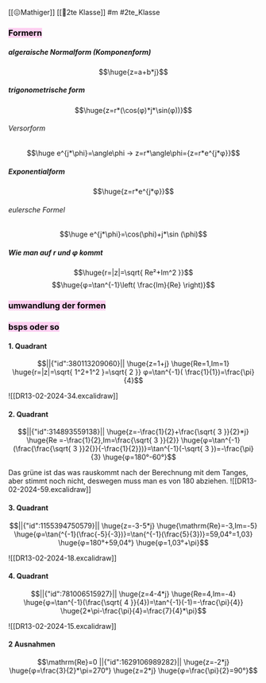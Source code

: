 [[😖Mathiger]] [[🥲2te Klasse]] #m #2te_Klasse 

### <mark style="background: #FFB8EBA6;">Formern</mark>
##### algeraische Normalform (Komponenform)
$$\huge{z=a+b*j}$$
##### trigonometrische form
$$\huge{z=r*(\cos(φ)*j*\sin(φ))}$$
###### Versorform
$$\huge e^{j*\phi}=\angle\phi → z=r*\angle\phi={z=r*e^{j*φ}}$$
##### Exponentialform
$$\huge{z=r*e^{j*φ}}$$
###### eulersche Formel 

$$\huge e^{j*\phi}=\cos(\phi)+j*\sin (\phi)$$


##### Wie man auf r und φ kommt
$$\huge{r=|z|=\sqrt{ Re²+Im^2 }}$$
$$\huge{φ=\tan^{-1}\left( \frac{Im}{Re} \right)}$$
### <mark style="background: #FFB8EBA6;">umwandlung der formen</mark>



### <mark style="background: #FFB8EBA6;">bsps oder so</mark>

#### 1. Quadrant
```math
||{"id":380113209060}||

\huge{z=1+j}
\huge{Re=1,Im=1}
\huge{r=|z|=\sqrt{ 1^2+1^2 }=\sqrt{ 2 }}
φ=\tan^{-1}(  \frac{1}{1})=\frac{\pi}{4}
```
![[DR13-02-2024-34.excalidraw]]
#### 2. Quadrant
```math
||{"id":314893559138}||

\huge{z=-\frac{1}{2}+\frac{\sqrt{ 3 }}{2}*j}
\huge{Re =-\frac{1}{2},Im=\frac{\sqrt{ 3 }}{2}}
\huge{φ=\tan^{-1}(\frac{\frac{\sqrt{ 3 }}2{}}{-\frac{1}{2}})}=\tan^{-1}(-\sqrt{ 3 })=-\frac{\pi}{3}
\huge{φ=180°-60°}
```
Das grüne ist das was rauskommt nach der Berechnung mit dem Tanges, aber stimmt noch nicht, deswegen muss man es von 180 abziehen.
![[DR13-02-2024-59.excalidraw]]

#### 3. Quadrant
```math
||{"id":1155394750579}||

\huge{z=-3-5*j}
\huge{\mathrm{Re}=-3,Im=-5}
\huge{φ=\tan{^{-1}(\frac{-5}{-3})}=\tan{^{-1}(\frac{5}{3})}=59,04°=1,03}
\huge{φ=180°+59,04°}
\huge{φ=1,03°+\pi}
```
![[DR13-02-2024-18.excalidraw]]
#### 4. Quadrant
```math
||{"id":781006515927}||

\huge{z=4-4*j}
\huge{Re=4,Im=-4}
\huge{φ=\tan^{-1}(\frac{\sqrt{ 4 }}{4})=\tan^{-1}(-1)=-\frac{\pi}{4}}
\huge{2*\pi-\frac{\pi}{4}=\frac{7}{4}*\pi}
```
![[DR13-02-2024-15.excalidraw]]
#### 2 Ausnahmen
```math
\mathrm{Re}=0
||{"id":1629106989282}||

\huge{z=-2*j}
\huge{φ=\frac{3}{2}*\pi=270°}
\huge{z=2*j}
\huge{φ=\frac{\pi}{2}=90°}
```
